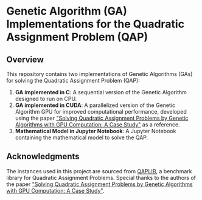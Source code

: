 # Genetic Algorithm (GA) Implementations for the Quadratic Assignment Problem (QAP)

## Overview
This repository contains two implementations of Genetic Algorithms (GAs) for solving the Quadratic Assignment Problem (QAP):

1. **GA implemented in C**: A sequential version of the Genetic Algorithm designed to run on CPU.
2. **GA implemented in CUDA**: A parallelized version of the Genetic Algorithm GPU for improved computational performance, developed using the paper ["Solving Quadratic Assignment Problems by Genetic
Algorithms with GPU Computation: A Case Study"](https://dl.acm.org/doi/10.1145/1570256.1570355) as a reference.
3. **Mathematical Model in Jupyter Notebook**: A Jupyter Notebook containing the mathematical model to solve the QAP.

## Acknowledgments
The instances used in this project are sourced from [QAPLIB](https://coral.ise.lehigh.edu/data-sets/qaplib/), a benchmark library for Quadratic Assignment Problems. Special thanks to the authors of the paper ["Solving Quadratic Assignment Problems by Genetic
Algorithms with GPU Computation: A Case Study"](https://dl.acm.org/doi/10.1145/1570256.1570355).

